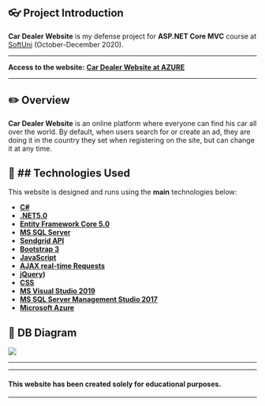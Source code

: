 ## :eyeglasses: Project Introduction

**Car Dealer Website** is my defense project for **ASP.NET Core MVC** course at [SoftUni](https://softuni.bg/ "SoftUni") (October-December 2020).

------------
**Access to the website:**
**[Car Dealer Website at AZURE](https://cardealerwebsite.azurewebsites.net)**

------------

## :pencil2: Overview

**Car Dealer Website**  is an online platform where everyone can find his car all over the world. By default, when users search for or create an ad, they are doing it in the country they set when registering on the site, but can change it at any time.

## :hammer: ## **Technologies Used**

This website is designed and runs using the **main** technologies below:

- **[C#](https://en.wikipedia.org/wiki/C_Sharp_(programming_language))**
- **[.NET5.0](https://dotnet.microsoft.com/download/dotnet/5.0)**
- **[Entity Framework Core 5.0](https://www.nuget.org/packages/Microsoft.EntityFrameworkCore/5.0.0-preview.2.20120.8)**
- **[MS SQL Server](https://en.wikipedia.org/wiki/Microsoft_SQL_Server)**
- **[Sendgrid API](https://sendgrid.com/docs/API_Reference/api_v3.html)**
- **[Bootstrap 3](https://bootstrapdocs.com/v3.3.6/docs/getting-started/)**
- **[JavaScript](https://en.wikipedia.org/wiki/JavaScript)**
- **[AJAX real-time Requests](https://en.wikipedia.org/wiki/Ajax_(programming))**
- **[jQuery](https://jquery.com/))**
- **[CSS](https://www.w3schools.com/css/css_intro.asp)**
- **[MS Visual Studio 2019](https://code.visualstudio.com/)**
- **[MS SQL Server Management Studio 2017](https://docs.microsoft.com/en-us/sql/ssms/download-sql-server-management-studio-ssms?view=sql-server-ver15)**
- **[Microsoft Azure](https://azure.microsoft.com/en-us/)**


## :wrench: DB Diagram
![](https://res.cloudinary.com/dlxqza3bo/image/upload/v1608367784/DB_Diagram_nuh4iy.png)

------------
------------

#### This website has been created solely for educational purposes.

------------